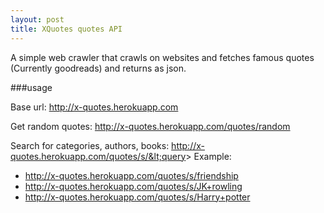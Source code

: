 ```yaml
---
layout: post
title: XQuotes quotes API
---
```


A simple web crawler that crawls on websites and fetches famous quotes (Currently goodreads) and returns as json.

###usage

Base url: http://x-quotes.herokuapp.com

Get random quotes: http://x-quotes.herokuapp.com/quotes/random

Search for categories, authors, books: http://x-quotes.herokuapp.com/quotes/s/&lt;query&gt;
  Example:
  - http://x-quotes.herokuapp.com/quotes/s/friendship
  - http://x-quotes.herokuapp.com/quotes/s/JK+rowling 
  - http://x-quotes.herokuapp.com/quotes/s/Harry+potter
           
            
